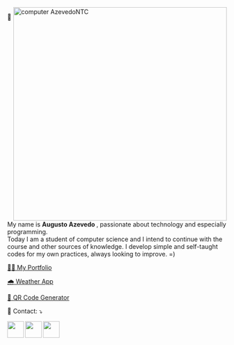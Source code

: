<img src="https://raw.githubusercontent.com/MicaelliMedeiros/micaellimedeiros/master/image/computer-illustration.png" min-width="490px" max-width="490px" width="490px" align="right" alt="computer AzevedoNTC">

<p align="left"> 
  📌 My name is <strong> Augusto Azevedo </strong>, passionate about technology and especially programming.<br>
  Today I am a student of computer science and I intend to continue with the course and other sources of knowledge.
  I develop simple and self-taught codes for my own practices, always looking to improve. =)
</p>

<a href="https://main.d3dm5m8griv6zb.amplifyapp.com/">👨‍🎓 My Portfolio</a>

<a href="https://main.d3g0ywnyzouoql.amplifyapp.com/">🌧️ Weather App</a>

<a href="https://main.d2n3362xet2yxj.amplifyapp.com/">🔲 QR Code Generator</a>

<p align="left">
  💌 Contact: ⤵️
</p>

<p align="left">  
  <a href="https://www.linkedin.com/in/augustoazevedontc/" alt="Linkedin">
  <img align="left" width="38px" height="38px" src="https://img.icons8.com/fluency/48/null/linkedin.png"/></a>

  <a href="https://twitter.com/azevedontc" alt="Twitter">
  <img align="left" width="38px" height="38px" src="https://img.icons8.com/ios-filled/50/FFFFFF/twitterx--v1.png"/></a>
  
  <a href="https://www.figma.com/@azevedontc" alt="Figma">
  <img align="left" width="38px" height="38px" src="https://img.icons8.com/fluency/48/null/figma.png"/></a>
</p>

</br>
